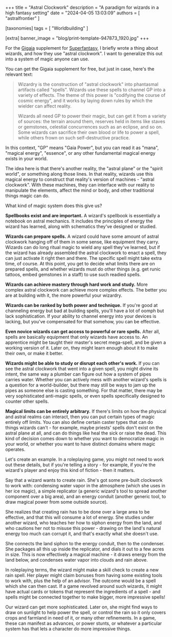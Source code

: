 +++
title = "Astral Clockwork"
description = "A paradigm for wizards in a high fantasy setting"
date = "2024-04-05 13:03:09"
authors = [ "astralfrontier" ]

[taxonomies]
tags = [ "Worldbuilding" ]

[extra]
banner_image = "blog/print-template-947873_1920.jpg"
+++

For the [Gigaia](https://astralfrontier.itch.io/gigaia) supplement
for [Superfantasy](https://mataramg.itch.io/superfantasy),
I briefly wrote a thing about wizards, and how they use "astral clockwork".
I want to generalize this out into a system of magic anyone can use.

<!-- more -->

You can get the Gigaia supplement for free, but just in case,
here's the relevant text:

> Wizardry is the construction of "astral clockwork" into phantasmal artifacts called "spells". Wizards use these spells to channel GP into a variety of effects. The theme of this power is "codifying the course of cosmic energy", and it works by laying down rules by which the wielder can affect reality.
> 
> Wizards all need GP to power their magic, but can get it from a variety of sources: the terrain around them, reserves held in items like staves or gemstones, celestial concurrences such as an eclipse, and so on. Some wizards can sacrifice their own blood or life to power a spell, while others frown on such self-destructive practice.

In this context, "GP" means "Gaia Power", but you can read it as "mana", "magical energy",
"essence", or any other fundamental magical energy exists in your world.

The idea here is that there's another reality, the "astral plane" or the "spirit world",
or something along those lines. In that reality, wizards use this magical energy
to construct that reality's version of machines - "astral clockwork".
With these machines, they can interface with our reality to manipulate the elements,
affect the mind or body, and other traditional things magic can do.

What kind of magic system does this give us?

**Spellbooks exist and are important.** A wizard's spellbook is essentially a notebook on astral mechanics. It includes the principles of energy the wizard has learned, along with schematics they've designed or studied.

**Wizards can prepare spells.** A wizard could have some amount of astral clockwork hanging off of them in some sense, like equipment they carry. Wizards can do long ritual magic to wield any spell they've learned, but if the wizard has already assembled the astral clockwork to enact a spell, they can just activate it right then and there. The specific spell might take extra time, of course. At this point, you get to decide what limits there are on prepared spells, and whether wizards must do other things (e.g. get runic tattoos, embed gemstones in a staff) to use such readied spells.

**Wizards can achieve mastery through hard work and study.** More complex astral clockwork can achieve more complex effects. The better you are at building with it, the more powerful your wizardry.

**Wizards can be ranked by both power and technique.** If you're good at channeling energy but bad at building spells, you'll have a lot of oomph but lack sophistication. If your ability to channel energy into your devices is lacking, but you've compensated for that somehow, you can be effective.

**Even novice wizards can get access to powerful or rare spells.** After all, spells are basically equipment that only wizards have access to. An apprentice might be taught their master's secret mega-spell, and be given a working version of it. Later on, they might learn enough about it to make their own, or make it better.

**Wizards might be able to study or disrupt each other's work.** If you can see the astral clockwork that went into a given spell, you might divine its intent, the same way a plumber can figure out how a system of pipes carries water. Whether you can actively mess with another wizard's spells is a question for a world-builder, but there may still be ways to jam up the pipes as someone else is casting something. For that matter, there may be very sophisticated anti-magic spells, or even spells specifically designed to counter other spells.

**Magical limits can be entirely arbitrary.** If there's limits on how the physical and astral realms can interact, then you can put certain types of magic entirely off limits. You can also define certain caster types that can do things wizards can't - for example, maybe priests' spells don't exist on the astral plane at all, and can do things like heal the sick or raise the dead. This kind of decision comes down to whether you want to democratize magic in your world, or whether you want to have distinct domains where magic operates.

Let's create an example. In a roleplaying game, you might not need to work out these details, but if you're telling a story - for example, if you're the wizard's player and enjoy this kind of fiction - then it matters.

Say that a wizard wants to create rain. She's got some pre-built clockwork to work with: condensing water vapor in the atmosphere (which she uses in her ice magic), a simple replicator (a generic wizard's tool to spread another component over a big area), and an energy conduit (another generic tool, to draw magical power from some outside source).

She realizes that creating rain has to be done over a large area to be effective, and that this will consume a lot of energy. She studies under another wizard, who teaches her how to siphon energy from the land, and who cautions her not to misuse this power - drawing on the land's natural energy too much can corrupt it, and that's exactly what she doesn't use.

She connects the land siphon to the energy conduit, then to the condenser. She packages all this up inside the replicator, and dials it out to a few acres in size. This is now effectively a magical machine - it draws energy from the land below, and condenses water vapor into clouds and rain above.

In roleplaying terms, the wizard might make a skill check to create a new rain spell. Her player might claim bonuses from having some existing tools to work with, plus the help of an advisor. The outcome would be a spell which she can then cast.
If a game revolved around such wizards, it might have actual cards or tokens that represent the ingredients of a spell - and spells might be connected together to make bigger, more impressive spells!

Our wizard can get more sophisticated. Later on, she might find ways to draw on sunlight to help power the spell, or control the rain so it only covers crops and farmland in need of it, or many other refinements. In a game, these can manifest as advances, or power stunts, or whatever a particular system has that lets a character do more impressive things.